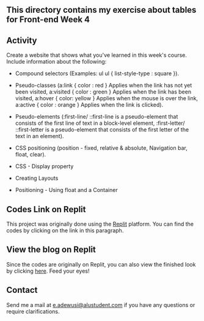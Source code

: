 ## This directory contains my exercise about tables for Front-end Week 4

## Activity

Create a website that shows what you've learned in this week's course. Include information about the following:

- Compound selectors (Examples: ul ul { list-style-type : square }).

- Pseudo-classes (a:link { color : red } Applies when the link has not yet been visited, a:visited { color : green } Applies when the link has been visited, a:hover { color: yellow } Applies when the mouse is over the link, a:active { color : orange } Applies when the link is clicked).

- Pseudo-elements (:first-line/ ::first-line is a pseudo-element that consists of the first line of text in a block-level element, :first-letter/ ::first-letter is a pseudo-element that consists of the first letter of the text in an element).

- CSS positioning (position - fixed, relative & absolute, Navigation bar, float, clear).

- CSS - Display property

- Creating Layouts

- Positioning - Using float and a Container

## Codes Link on Replit
This project was originally done using the [Replit](https://week-4-exercise.allan-gasbongas.repl.co/) platform. You can find the codes by clicking on the link in this paragraph.

## View the blog on Replit
Since the codes are originally on Replit, you can also view the finished look by clicking [here](https://replit.com/@Allan-GasbonGas/Week-4-Exercise). Feed your eyes!

## Contact
Send me a mail at [e.adewusi@alustudent.com](mailto:e.adewusi@alustudent.com) if you have any questions or require clarifications.
